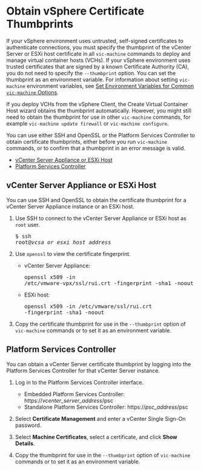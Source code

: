 # Obtain vSphere Certificate Thumbprints #

If your vSphere environment uses untrusted, self-signed certificates to authenticate connections, you must specify the thumbprint of the vCenter Server or ESXi host certificate in all `vic-machine` commands to deploy and manage virtual container hosts (VCHs). If your vSphere environment uses trusted certificates that are signed by a known Certificate Authority (CA), you do not need to specify the `--thumbprint` option. You can set the thumbprint as an environment variable. For information about setting `vic-machine` environment variables, see [Set Environment Variables for Common `vic-machine` Options](vic_env_variables.md).

If you deploy VCHs from the vSphere Client, the Create Virtual Container Host wizard obtains the thumbprint automatically. However, you might still need to obtain the thumbprint for use in other `vic-machine` commands, for example `vic-machine update firewall` or `vic-machine configure`.

You can use either SSH and OpenSSL or the Platform Services Controller to obtain certificate thumbprints, either before you run `vic-machine` commands, or to confirm that a thumbprint in an error message is valid.

- [vCenter Server Appliance or ESXi Host](#cert_vc_esx) 
- [Platform Services Controller](#cert_psc)

## vCenter Server Appliance or ESXi Host <a id="cert_vc_esx"></a>

You can use SSH and OpenSSL to obtain the certificate thumbprint for a vCenter Server Appliance instance or an ESXi host. 

1. Use SSH to connect to the vCenter Server Appliance or ESXi host as `root` user.<pre>$ ssh root@<i>vcsa_or_esxi_host_address</i></pre>
2. Use `openssl` to view the certificate fingerprint.

   - vCenter Server Appliance: <pre>openssl x509 -in /etc/vmware-vpx/ssl/rui.crt -fingerprint -sha1 -noout</pre>
   - ESXi host: <pre>openssl x509 -in /etc/vmware/ssl/rui.crt -fingerprint -sha1 -noout</pre>
3. Copy the certificate thumbprint for use in the `--thumbprint` option of `vic-machine` commands or to set it as an environment variable.

## Platform Services Controller <a id="cert_psc"></a>

You can obtain a vCenter Server certificate thumbprint by logging into the Platform Services Controller for that vCenter Server instance.

1. Log in to the Platform Services Controller interface. 

    - Embedded Platform Services Controller: https://<i>vcenter_server_address</i>/psc
    - Standalone Platform Services Controller: https://<i>psc_address</i>/psc

2. Select **Certificate Management** and enter a vCenter Single Sign-On password.
3. Select **Machine Certificates**, select a certificate, and click **Show Details**.
3. Copy the thumbprint for use in the `--thumbprint` option of `vic-machine` commands or to set it as an environment variable.
